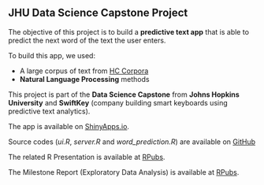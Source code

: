 ## JHU Data Science Capstone Project

The objective of this project is to build a **predictive text app** that is able to predict the next word of the text the user enters.  

To build this app, we used:

- A large corpus of text from [HC Corpora](www.corpora.heliohost.org)
- **Natural Language Processing** methods

This project is part of the **Data Science Capstone** from **Johns Hopkins University** and **SwiftKey** (company building smart keyboards using predictive text analytics).

The app is available on [ShinyApps.io](https://aiedward.shinyapps.io/Next_Word_Prediction/).  

Source codes (*ui.R*, *server.R* and *word_prediction.R*) are available on [GitHub](https://github.com/aiedward/JHU_Capstone_Project)

The related R Presentation is available at [RPubs](http://rpubs.com/aiedward/Next-Word-Prediction).  

The Milestone Report (Exploratory Data Analysis) is available at [RPubs](http://rpubs.com/aiedward/JHU-Milestone-Report).